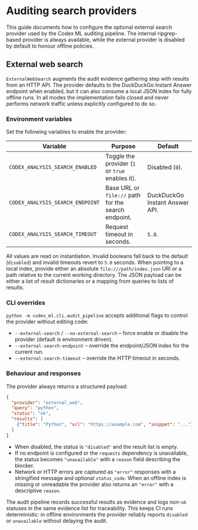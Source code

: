 # Auditing search providers

This guide documents how to configure the optional external search provider
used by the Codex ML auditing pipeline. The internal ripgrep-based provider is
always available, while the external provider is disabled by default to honour
offline policies.

## External web search

`ExternalWebSearch` augments the audit evidence gathering step with results from
an HTTP API. The provider defaults to the DuckDuckGo Instant Answer endpoint
when enabled, but it can also consume a local JSON index for fully offline
runs. In all modes the implementation fails closed and never performs network
traffic unless explicitly configured to do so.

### Environment variables

Set the following variables to enable the provider:

| Variable | Purpose | Default |
| --- | --- | --- |
| `CODEX_ANALYSIS_SEARCH_ENABLED` | Toggle the provider (`1` or `true` enables it). | Disabled (`0`). |
| `CODEX_ANALYSIS_SEARCH_ENDPOINT` | Base URL or `file://` path for the search endpoint. | DuckDuckGo Instant Answer API. |
| `CODEX_ANALYSIS_SEARCH_TIMEOUT` | Request timeout in seconds. | `5.0`. |

All values are read on instantiation. Invalid booleans fall back to the default
(`disabled`) and invalid timeouts revert to `5.0` seconds. When pointing to a
local index, provide either an absolute `file:///path/index.json` URI or a path
relative to the current working directory. The JSON payload can be either a
list of result dictionaries or a mapping from queries to lists of results.

### CLI overrides

`python -m codex_ml.cli.audit_pipeline` accepts additional flags to control the
provider without editing code:

- `--external-search` / `--no-external-search` – force enable or disable the
  provider (default is environment driven).
- `--external-search-endpoint` – override the endpoint/JSON index for the
  current run.
- `--external-search-timeout` – override the HTTP timeout in seconds.

### Behaviour and responses

The provider always returns a structured payload:

```json
{
  "provider": "external_web",
  "query": "python",
  "status": "ok",
  "results": [
    {"title": "Python", "url": "https://example.com", "snippet": "..."}
  ]
}
```

- When disabled, the status is `"disabled"` and the result list is empty.
- If no endpoint is configured or the `requests` dependency is unavailable, the
  status becomes `"unavailable"` with a `reason` field describing the blocker.
- Network or HTTP errors are captured as `"error"` responses with a stringified
  message and optional `status_code`.
  When an offline index is missing or unreadable the provider also returns an
  `"error"` with a descriptive `reason`.

The audit pipeline records successful results as evidence and logs non-`ok`
statuses in the same evidence list for traceability. This keeps CI runs
deterministic: in offline environments the provider reliably reports
`disabled` or `unavailable` without delaying the audit.
